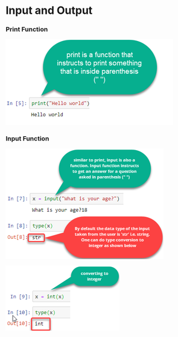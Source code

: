 # Input and Output

### Print Function

![](../.gitbook/assets/image%20%282%29%20%281%29.png)

### Input Function

![](../.gitbook/assets/image%20%283%29.png)

![](../.gitbook/assets/image%20%284%29.png)

